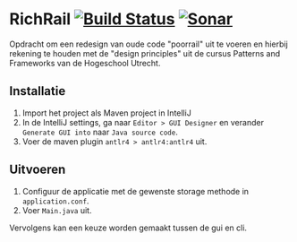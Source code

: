 # RichRail [![Build Status](https://travis-ci.com/joostlek/richrail.svg?token=k7xZdtzFTYzLqfVyygTF&branch=master)](https://travis-ci.com/joostlek/richrail) [![Sonar](https://sonarcloud.io/api/project_badges/measure?project=joostlek_richrail&metric=code_smells)](https://sonarcloud.io/dashboard?id=joostlek_richrail)

Opdracht om een redesign van oude code "poorrail" uit te voeren en hierbij rekening te houden met de "design principles" uit de cursus Patterns and Frameworks van de Hogeschool Utrecht.

## Installatie
1. Import het project als Maven project in IntelliJ
2. In de IntelliJ settings, ga naar `Editor > GUI Designer` en verander `Generate GUI into` naar `Java source code`.
3. Voer de maven plugin `antlr4 > antlr4:antlr4` uit.

## Uitvoeren
1. Configuur de applicatie met de gewenste storage methode in `application.conf`.
2. Voer `Main.java` uit. 

Vervolgens kan een keuze worden gemaakt tussen de gui en cli.
